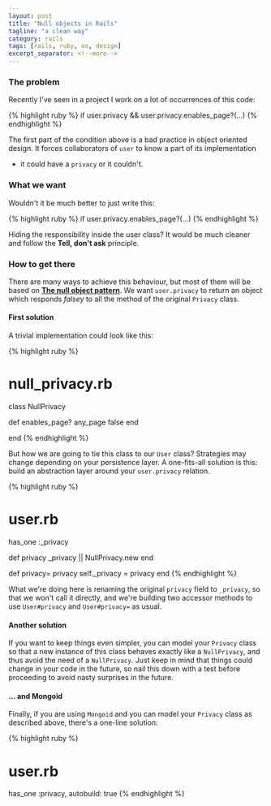 ```yaml
---
layout: post
title: "Null objects in Rails"
tagline: "a clean way"
category: rails
tags: [rails, ruby, oo, design]
excerpt_separator: <!--more-->
---
```


### The problem

Recently I've seen in a project I work on a lot of occurrences of this code:

{% highlight ruby %}
if user.privacy && user.privacy.enables_page?(...)
{% endhighlight %}

The first part of the condition above is a bad practice in object oriented
design. It forces collaborators of `user` to know a part of its implementation
- it could have a `privacy` or it couldn't.

### What we want

Wouldn't it be much better to just write this:

{% highlight ruby %}
if user.privacy.enables_page?(...)
{% endhighlight %}

Hiding the responsibility inside the user class? It would be much cleaner and
follow the __Tell, don't ask__ principle.

<!--more-->

### How to get there

There are many ways to achieve this behaviour, but most of them will be based
on [__The null object
pattern__](http://en.wikipedia.org/wiki/Null_Object_pattern). We want
`user.privacy` to return an object which responds _falsey_ to all the method of
the original `Privacy` class.

#### First solution

A trivial implementation could look like this:

{% highlight ruby %}
# null_privacy.rb

class NullPrivacy

  def enables_page? any_page
    false
  end

end
{% endhighlight %}

But how we are going to tie this class to our `User` class? Strategies may
change depending on your persistence layer. A one-fits-all solution is this:
build an abstraction layer around your `user.privacy` relation.

{% highlight ruby %}
# user.rb

  has_one :_privacy

  def privacy
    _privacy || NullPrivacy.new
  end

  def privacy= privacy
    self._privacy = privacy
  end
{% endhighlight %}

What we're doing here is renaming the original `privacy` field to `_privacy`,
so that we won't call it directly, and we're building two accessor methods to
use `User#privacy` and `User#privacy=` as usual.

#### Another solution

If you want to keep things even simpler, you can model your `Privacy` class so
that a new instance of this class behaves exactly like a `NullPrivacy`, and
thus avoid the need of a `NullPrivacy`. Just keep in mind that things could
change in your code in the future, so nail this down with a test before
proceeding to avoid nasty surprises in the future.

#### ... and Mongoid

Finally, if you are using `Mongoid` and you can model your `Privacy` class as
described above, there's a one-line solution:

{% highlight ruby %}
  # user.rb

  has_one :privacy, autobuild: true
{% endhighlight %}




